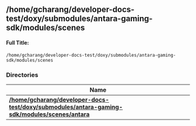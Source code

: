 

## /home/gcharang/developer-docs-test/doxy/submodules/antara-gaming-sdk/modules/scenes

#### Full Title:
```
/home/gcharang/developer-docs-test/doxy/submodules/antara-gaming-sdk/modules/scenes
```





### Directories

| Name           |
| -------------- |
| **[/home/gcharang/developer-docs-test/doxy/submodules/antara-gaming-sdk/modules/scenes/antara](Files/dir_25cf16b7f6b37b687980ee2132dc8cca.md#dir-/home/gcharang/developer-docs-test/doxy/submodules/antara-gaming-sdk/modules/scenes/antara)**  |






















